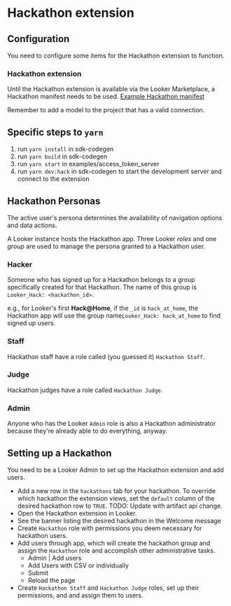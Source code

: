 # Hackathon extension

## Configuration

You need to configure some items for the Hackathon extension to function.

### Hackathon extension

Until the Hackathon extension is available via the Looker Marketplace, a Hackathon manifest needs to be used. [Example Hackathon manifest](manifest.lkml)

Remember to add a model to the project that has a valid connection.

## Specific steps to `yarn`

1. run `yarn install` in sdk-codegen
2. run `yarn build` in sdk-codegen
3. run `yarn start` in examples/access_token_server
4. run `yarn dev:hack` in sdk-codegen to start the development server and connect to the extension

## Hackathon Personas

The active user's persona determines the availability of navigation options and data actions.

A Looker instance hosts the Hackathon app. Three Looker _roles_ and one _group_ are used to manage the persona granted to a Hackathon user.

### Hacker

Someone who has signed up for a Hackathon belongs to a group specifically created for that Hackathon. The name of this group is `Looker_Hack: <hackathon_id>`.

e.g., for Looker's first **Hack@Home**, if the `_id` is `hack_at_home`, the Hackathon app will use the group name`Looker_Hack: hack_at_home` to find signed up users.

### Staff

Hackathon staff have a role called (you guessed it) `Hackathon Staff`.

### Judge

Hackathon judges have a role called `Hackathon Judge`.

### Admin

Anyone who has the Looker `Admin` role is also a Hackathon administrator because they're already able to do everything, anyway.

## Setting up a Hackathon

You need to be a Looker Admin to set up the Hackathon extension and add users.

- Add a new row in the `hackathons` tab for your hackathon. To override which hackathon the extension views, set the `default` column of the desired hackathon row to `TRUE`. TODO: Update with artifact api change.
- Open the Hackathon extension in Looker.
- See the banner listing the desired hackathon in the Welcome message
- Create `Hackathon` role with permissions you deem necessary for hackathon users.
- Add users through app, which will create the hackathon group and assign the `Hackathon` role and accomplish other administrative tasks.
  - Admin | Add users
  - Add Users with CSV or individually
  - Submit
  - Reload the page
- Create `Hackathon Staff` and `Hackathon Judge` roles, set up their permissions, and and assign them to users.
